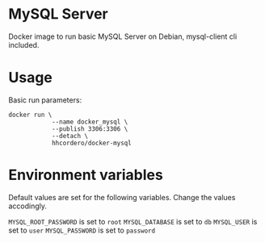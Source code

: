 # MySQL Server
Docker image to run basic MySQL Server on Debian, mysql-client cli included.

# Usage

Basic run parameters:

    docker run \
                --name docker_mysql \
                --publish 3306:3306 \
                --detach \
                hhcordero/docker-mysql

# Environment variables 

Default values are set for the following variables. Change the values accodingly.

`MYSQL_ROOT_PASSWORD` is set to `root`
`MYSQL_DATABASE` is set to `db`
`MYSQL_USER` is set to `user`
`MYSQL_PASSWORD` is set to `password`

